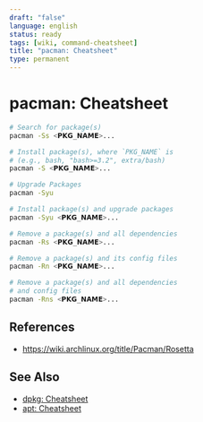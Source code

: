 ```yaml
---
draft: "false"
language: english
status: ready
tags: [wiki, command-cheatsheet]
title: "pacman: Cheatsheet"
type: permanent
---
```


# pacman: Cheatsheet

```bash
# Search for package(s)
pacman -Ss <𝗣𝗞𝗚_𝗡𝗔𝗠𝗘>...

# Install package(s), where `PKG_NAME` is
# (e.g., bash, "bash>=3.2", extra/bash)
pacman -S <𝗣𝗞𝗚_𝗡𝗔𝗠𝗘>...

# Upgrade Packages
pacman -Syu

# Install package(s) and upgrade packages
pacman -Syu <𝗣𝗞𝗚_𝗡𝗔𝗠𝗘>...

# Remove a package(s) and all dependencies
pacman -Rs <𝗣𝗞𝗚_𝗡𝗔𝗠𝗘>...

# Remove a package(s) and its config files
pacman -Rn <𝗣𝗞𝗚_𝗡𝗔𝗠𝗘>...

# Remove a package(s) and all dependencies
# and config files
pacman -Rns <𝗣𝗞𝗚_𝗡𝗔𝗠𝗘>...
```

## References

- https://wiki.archlinux.org/title/Pacman/Rosetta

## See Also

- [dpkg: Cheatsheet](dpkg-cheatsheet.md)
- [apt: Cheatsheet](apt-cheatsheet.md)
